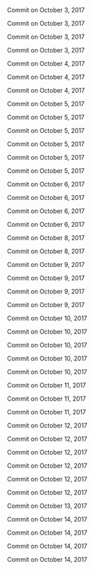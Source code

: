 Commit on October 3, 2017

Commit on October 3, 2017

Commit on October 3, 2017

Commit on October 3, 2017

Commit on October 4, 2017

Commit on October 4, 2017

Commit on October 4, 2017

Commit on October 5, 2017

Commit on October 5, 2017

Commit on October 5, 2017

Commit on October 5, 2017

Commit on October 5, 2017

Commit on October 5, 2017

Commit on October 6, 2017

Commit on October 6, 2017

Commit on October 6, 2017

Commit on October 6, 2017

Commit on October 8, 2017

Commit on October 8, 2017

Commit on October 9, 2017

Commit on October 9, 2017

Commit on October 9, 2017

Commit on October 9, 2017

Commit on October 10, 2017

Commit on October 10, 2017

Commit on October 10, 2017

Commit on October 10, 2017

Commit on October 10, 2017

Commit on October 11, 2017

Commit on October 11, 2017

Commit on October 11, 2017

Commit on October 12, 2017

Commit on October 12, 2017

Commit on October 12, 2017

Commit on October 12, 2017

Commit on October 12, 2017

Commit on October 12, 2017

Commit on October 13, 2017

Commit on October 14, 2017

Commit on October 14, 2017

Commit on October 14, 2017

Commit on October 14, 2017

